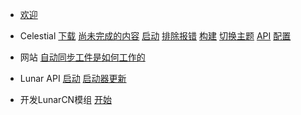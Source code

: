 
- [欢迎](welcome.md)

- Celestial
  [下载](celestial/download)
  [尚未完成的内容](celestial/wip)
  [启动](celestial/launch)
  [排除报错](celestial/troubleshooting)
  [构建](celestial/build)
  [切换主题](celestial/theme)
  [API](celestial/api)
  [配置](celestial/config)

- 网站
  [自动同步工件是如何工作的](website/howitworks/sync-artifact)

- Lunar API
  [启动](lunar/launch-api)
  [启动器更新](lunar/update)

- 开发LunarCN模组
  [开始](mods/start)


